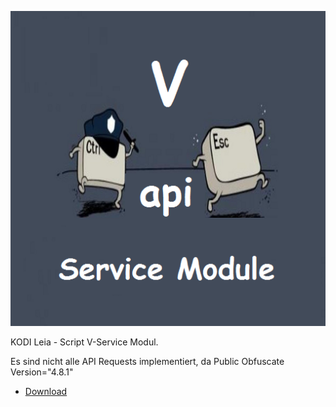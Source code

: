 ![Jackson Service](icon.png)

KODI Leia - Script V-Service Modul.


Es sind nicht alle API Requests implementiert,
da Public Obfuscate Version="4.8.1"




* [Download](https://github.com/KDC-Community/Ctrl_Esc_K_18_Repo/raw/main/script.module.v-service/script.module.v-service-4.8.1.zip)



